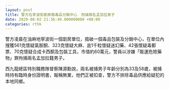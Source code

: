 ```yaml
---
layout: post
title: 警方在寧波街劏房搗毒品分銷中心　拘捕兩名孟加拉男子
date: 2020-08-02 21:36:49.000000000 +08:00
categories: rthk
---
```


警方凌晨在油麻地寧波街一個劏房單位，搗破一個毒品包裝及分銷中心，在單位內搜獲561克懷疑氯胺酮、323克懷疑大麻、逾1千粒懷疑迷幻藥、42張懷疑毒郵票、70克懷疑合成卡西酮及包裝工具，市值約60萬元，警員以涉嫌「販運危險藥物」罪拘捕兩名孟加拉籍男子。

西九龍總區特別職務隊督察陳源勳說，兩名被捕男子年齡分別為33及58歲，被捕時持有臨時身份證明書，報稱無業，他們正被扣查，警方不排除毒品供應給疑犯的本地同鄉。
